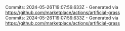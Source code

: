 Commits: 2024-05-26T19:07:59.633Z - Generated via https://github.com/marketplace/actions/artificial-grass
<br>
Commits: 2024-05-26T19:07:59.633Z - Generated via https://github.com/marketplace/actions/artificial-grass
<br>
